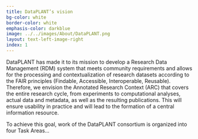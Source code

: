 ```yaml
---
title: DataPLANT’s vision
bg-color: white
border-color: white
emphasis-color: darkblue
image: ../../images/About/DataPLANT.png
layout: text-left-image-right
index: 1
---
```



DataPLANT has made it to its mission to develop a Research Data Management (RDM) system that meets community requirements and allows for the processing  and contextualization of research datasets according to the FAIR principles (Findable, Accessible, Interoperable, Reusable). 
Therefore, we envision the Annotated Research Context (ARC) that covers the entire research cycle, from experiments to computational analyses, actual data and metadata, as well as the resulting publications. This will ensure usability in practice and will lead to the formation of a central information resource.

To achieve this goal, work of the DataPLANT consortium is organized into four Task Areas…
